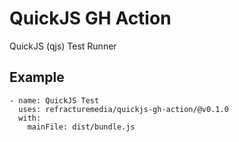 # QuickJS GH Action
QuickJS (qjs) Test Runner

## Example

```
- name: QuickJS Test
  uses: refracturemedia/quickjs-gh-action/@v0.1.0
  with:
    mainFile: dist/bundle.js
```